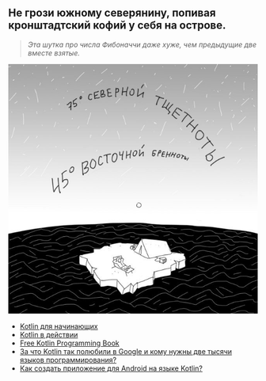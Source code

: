 ## Не грози южному северянину, попивая кронштадтский кофий у себя на острове.

> *Эта шутка про числа Фибоначчи даже хуже, чем предыдущие две вместе взятые.*

![](https://raw.githubusercontent.com/Antoniii/Retusaari/master/duran-art-.jpeg)

* [Kotlin для начинающих](https://habr.com/ru/post/278277/) 
* [Kotlin в действии](https://yadi.sk/i/LC-YxprQqoohMA)
* [Free Kotlin Programming Book](https://goalkicker.com/KotlinBook/)
* [За что Kotlin так полюбили в Google и кому нужны две тысячи языков программирования?](https://news.itmo.ru/ru/science/it/news/6683/)
* [Как создать приложение для Android на языке Kotlin?](https://www.fandroid.info/kak-sozdat-prilozhenie-dlya-android-na-yazyke-kotlin/)

